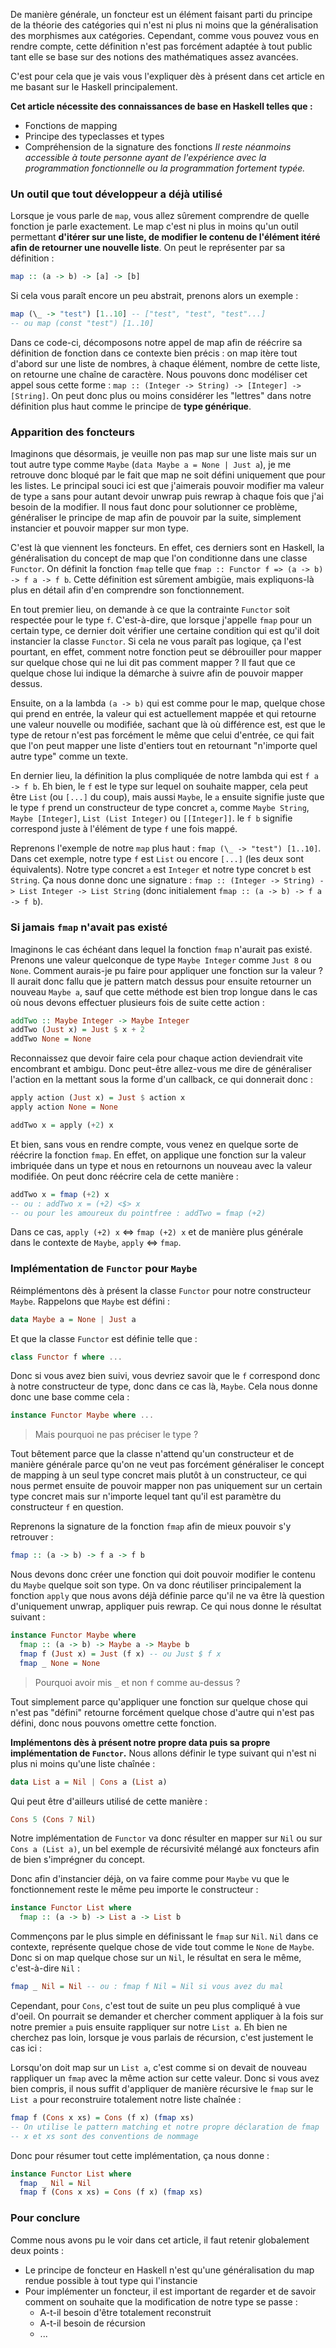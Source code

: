 De manière générale, un foncteur est un élément faisant parti du principe de la théorie des catégories qui n'est ni plus ni moins que la généralisation des morphismes aux catégories. Cependant, comme vous pouvez vous en rendre compte, cette définition n'est pas forcément adaptée à tout public tant elle se base sur des notions des mathématiques assez avancées. 

C'est pour cela que je vais vous l'expliquer dès à présent dans cet article en me basant sur le Haskell principalement.

**Cet article nécessite des connaissances de base en Haskell telles que :**
  - Fonctions de mapping
  - Principe des typeclasses et types
  - Compréhension de la signature des fonctions
*Il reste néanmoins accessible à toute personne ayant de l'expérience avec la programmation fonctionnelle ou la programmation fortement typée.*

### Un outil que tout développeur a déjà utilisé
Lorsque je vous parle de `map`, vous allez sûrement comprendre de quelle fonction je parle exactement. Le map c'est ni plus in moins qu'un outil permettant **d'itérer sur une liste, de modifier le contenu de l'élément itéré afin de retourner une nouvelle liste**. On peut le représenter par sa définition :
```hs
map :: (a -> b) -> [a] -> [b]
```

Si cela vous paraît encore un peu abstrait, prenons alors un exemple :
```hs
map (\_ -> "test") [1..10] -- ["test", "test", "test"...]
-- ou map (const "test") [1..10]
```
Dans ce code-ci, décomposons notre appel de map afin de réécrire sa définition de fonction dans ce contexte bien précis : on map itère tout d'abord sur une liste de nombres, à chaque élément, nombre de cette liste, on retourne une chaîne de caractère. Nous pouvons donc modéliser cet appel sous cette forme : `map :: (Integer -> String) -> [Integer] -> [String]`. On peut donc plus ou moins considérer les "lettres" dans notre définition plus haut comme le principe de **type générique**.

### Apparition des foncteurs
Imaginons que désormais, je veuille non pas map sur une liste mais sur un tout autre type comme `Maybe` (`data Maybe a = None | Just a`), je me retrouve donc bloqué par le fait que map ne soit défini uniquement que pour les listes. Le principal souci ici est que j'aimerais pouvoir modifier ma valeur de type `a` sans pour autant devoir unwrap puis rewrap à chaque fois que j'ai besoin de la modifier. Il nous faut donc pour solutionner ce problème, généraliser le principe de map afin de pouvoir par la suite, simplement instancier et pouvoir mapper sur mon type. 

C'est là que viennent les foncteurs. En effet, ces derniers sont en Haskell, la généralisation du concept de map que l'on conditionne dans une classe `Functor`. On définit la fonction `fmap` telle que `fmap :: Functor f => (a -> b) -> f a -> f b`. Cette définition est sûrement ambigüe, mais expliquons-là plus en détail afin d'en comprendre son fonctionnement.

En tout premier lieu, on demande à ce que la contrainte `Functor` soit respectée pour le type `f`. C'est-à-dire, que lorsque j'appelle `fmap` pour un certain type, ce dernier doit vérifier une certaine condition qui est qu'il doit instancier la classe `Functor`. Si cela ne vous paraît pas logique, ça l'est pourtant, en effet, comment notre fonction peut se débrouiller pour mapper sur quelque chose qui ne lui dit pas comment mapper ? Il faut que ce quelque chose lui indique la démarche à suivre afin de pouvoir mapper dessus.

Ensuite, on a la lambda `(a -> b)` qui est comme pour le map, quelque chose qui prend en entrée, la valeur qui est actuellement mappée et qui retourne une valeur nouvelle ou modifiée, sachant que là où différence est, est que le type de retour n'est pas forcément le même que celui d'entrée, ce qui fait que l'on peut mapper une liste d'entiers tout en retournant "n'importe quel autre type" comme un texte.

En dernier lieu, la définition la plus compliquée de notre lambda qui est `f a -> f b`. Eh bien, le `f` est le type sur lequel on souhaite mapper, cela peut être `List` (ou `[...]` du coup), mais aussi `Maybe`, le `a` ensuite signifie juste que le type `f` prend un constructeur de type concret `a`, comme `Maybe String`, `Maybe [Integer]`, `List (List Integer)` ou `[[Integer]]`. le `f b` signifie correspond juste à l'élément de type `f` une fois mappé.

Reprenons l'exemple de notre `map` plus haut : `fmap (\_ -> "test") [1..10]`. Dans cet exemple, notre type `f` est `List` ou encore `[...]` (les deux sont équivalents). Notre type concret `a` est `Integer` et notre type concret `b` est `String`. Ça nous donne donc une signature : `fmap :: (Integer -> String) -> List Integer -> List String` (donc initialement `fmap :: (a -> b) -> f a -> f b`). 

### Si jamais `fmap` n'avait pas existé
Imaginons le cas échéant dans lequel la fonction `fmap` n'aurait pas existé. Prenons une valeur quelconque de type `Maybe Integer` comme `Just 8` ou `None`. Comment aurais-je pu faire pour appliquer une fonction sur la valeur ? Il aurait donc fallu que je pattern match dessus pour ensuite retourner un nouveau `Maybe a`, sauf que cette méthode est bien trop longue dans le cas où nous devons effectuer plusieurs fois de suite cette action : 
```hs
addTwo :: Maybe Integer -> Maybe Integer
addTwo (Just x) = Just $ x + 2
addTwo None = None
```

Reconnaissez que devoir faire cela pour chaque action deviendrait vite encombrant et ambigu. Donc peut-être allez-vous me dire de généraliser l'action en la mettant sous la forme d'un callback, ce qui donnerait donc :
```hs
apply action (Just x) = Just $ action x
apply action None = None

addTwo x = apply (+2) x
```

Et bien, sans vous en rendre compte, vous venez en quelque sorte de réécrire la fonction `fmap`. En effet, on applique une fonction sur la valeur imbriquée dans un type et nous en retournons un nouveau avec la valeur modifiée. On peut donc réécrire cela de cette manière :

```hs
addTwo x = fmap (+2) x
-- ou : addTwo x = (+2) <$> x
-- ou pour les amoureux du pointfree : addTwo = fmap (+2)
```
Dans ce cas, `apply (+2) x` ⇔ `fmap (+2) x` et de manière plus générale dans le contexte de `Maybe`, `apply` ⇔ `fmap`.

### Implémentation de `Functor` pour  `Maybe`
Réimplémentons dès à présent la classe `Functor` pour notre constructeur `Maybe`. Rappelons que `Maybe` est défini :
```hs
data Maybe a = None | Just a
```
Et que la classe `Functor` est définie telle que :
```hs
class Functor f where ...
```

Donc si vous avez bien suivi, vous devriez savoir que le `f` correspond donc à notre constructeur de type, donc dans ce cas là, `Maybe`. Cela nous donne donc une base comme cela :
```hs
instance Functor Maybe where ...
```
> Mais pourquoi ne pas préciser le type ?

Tout bêtement parce que la classe n'attend qu'un constructeur et de manière générale parce qu'on ne veut pas forcément généraliser le concept de mapping à un seul type concret mais plutôt à un constructeur, ce qui nous permet ensuite de pouvoir mapper non pas uniquement sur un certain type concret mais sur n'importe lequel tant qu'il est paramètre du constructeur `f` en question.

Reprenons la signature de la fonction `fmap` afin de mieux pouvoir s'y retrouver : 
```hs
fmap :: (a -> b) -> f a -> f b
``` 
Nous devons donc créer une fonction qui doit pouvoir modifier le contenu du `Maybe` quelque soit son type. On va donc réutiliser principalement la fonction `apply` que nous avons déjà définie parce qu'il ne va être là question d'uniquement unwrap, appliquer puis rewrap. Ce qui nous donne le résultat suivant :

```hs
instance Functor Maybe where
  fmap :: (a -> b) -> Maybe a -> Maybe b
  fmap f (Just x) = Just (f x) -- ou Just $ f x
  fmap _ None = None  
```

> Pourquoi avoir mis `_` et non `f` comme au-dessus ?

Tout simplement parce qu'appliquer une fonction sur quelque chose qui n'est pas "défini" retourne forcément quelque chose d'autre qui n'est pas défini, donc nous pouvons omettre cette fonction.

**Implémentons dès à présent notre propre data puis sa propre implémentation de `Functor`.**
Nous allons définir le type suivant qui n'est ni plus ni moins qu'une liste chaînée : 
```hs
data List a = Nil | Cons a (List a)
```
Qui peut être d'ailleurs utilisé de cette manière :
```hs
Cons 5 (Cons 7 Nil)
```

Notre implémentation de `Functor` va donc résulter en mapper sur `Nil` ou sur `Cons a (List a)`, un bel exemple de récursivité mélangé aux foncteurs afin de bien s'imprégner du concept.

Donc afin d'instancier déjà, on va faire comme pour `Maybe` vu que le fonctionnement reste le même peu importe le constructeur : 
```hs
instance Functor List where
  fmap :: (a -> b) -> List a -> List b
```

Commençons par le plus simple en définissant le `fmap` sur `Nil`. `Nil` dans ce contexte, représente quelque chose de vide tout comme le `None` de  `Maybe`. Donc si on map quelque chose sur un `Nil`, le résultat en sera le même, c'est-à-dire `Nil` :
```hs
fmap _ Nil = Nil -- ou : fmap f Nil = Nil si vous avez du mal
```

Cependant, pour `Cons`, c'est tout de suite un peu plus compliqué à vue d'oeil. On pourrait se demander et chercher comment appliquer à la fois sur notre premier `a` puis ensuite rappliquer sur notre `List a`. Eh bien ne cherchez pas loin, lorsque je vous parlais de récursion, c'est justement le cas ici : 

Lorsqu'on doit map sur un `List a`, c'est comme si on devait de nouveau rappliquer un `fmap` avec la même action sur cette valeur. Donc si vous avez bien compris, il nous suffit d'appliquer de manière récursive le `fmap` sur le `List a` pour reconstruire totalement notre liste chaînée :

```hs
fmap f (Cons x xs) = Cons (f x) (fmap xs) 
-- On utilise le pattern matching et notre propre déclaration de fmap
-- x et xs sont des conventions de nommage
```

Donc pour résumer tout cette implémentation, ça nous donne :

```hs
instance Functor List where
  fmap _ Nil = Nil
  fmap f (Cons x xs) = Cons (f x) (fmap xs)
```

### Pour conclure
Comme nous avons pu le voir dans cet article, il faut retenir globalement deux points :
 - Le principe de foncteur en Haskell n'est qu'une généralisation du map rendue possible à tout type qui l'instancie
 - Pour implémenter un foncteur, il est important de regarder et de savoir comment on souhaite que la modification de notre type se passe :
   - A-t-il besoin d'être totalement reconstruit
   - A-t-il besoin de récursion
   - ...
